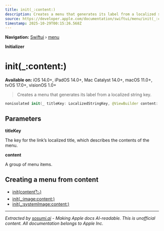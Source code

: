 ```yaml
---
title: init(_:content:)
description: Creates a menu that generates its label from a localized string key.
source: https://developer.apple.com/documentation/swiftui/menu/init(_:content:)
timestamp: 2025-10-29T00:15:26.568Z
---
```


**Navigation:** [Swiftui](/documentation/swiftui) › [menu](/documentation/swiftui/menu)

**Initializer**

# init(_:content:)

**Available on:** iOS 14.0+, iPadOS 14.0+, Mac Catalyst 14.0+, macOS 11.0+, tvOS 17.0+, visionOS 1.0+

> Creates a menu that generates its label from a localized string key.

```swift
nonisolated init(_ titleKey: LocalizedStringKey, @ViewBuilder content: () -> Content) where Label == Text
```

## Parameters

**titleKey**

The key for the link’s localized title, which describes the contents of the menu.



**content**

A group of menu items.



## Creating a menu from content

- [init(content:label:)](/documentation/swiftui/menu/init(content:label:))
- [init(_:image:content:)](/documentation/swiftui/menu/init(_:image:content:))
- [init(_:systemImage:content:)](/documentation/swiftui/menu/init(_:systemimage:content:))

---

*Extracted by [sosumi.ai](https://sosumi.ai) - Making Apple docs AI-readable.*
*This is unofficial content. All documentation belongs to Apple Inc.*
